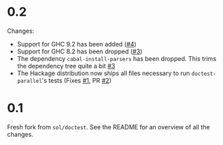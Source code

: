 # 0.2
Changes:
  * Support for GHC 9.2 has been added ([#4](https://github.com/martijnbastiaan/doctest-parallel/pull/4))
  * Support for GHC 8.2 has been dropped ([#3](https://github.com/martijnbastiaan/doctest-parallel/pull/3))
  * The dependency `cabal-install-parsers` has been dropped. This trims the dependency tree quite a bit [#3](https://github.com/martijnbastiaan/doctest-parallel/pull/3)
  * The Hackage distribution now ships all files necessary to run `doctest-parallel`'s tests (Fixes [#1](https://github.com/martijnbastiaan/doctest-parallel/issues/1), PR [#2](https://github.com/martijnbastiaan/doctest-parallel/pull/2))

# 0.1
Fresh fork from `sol/doctest`. See the README for an overview of all the changes.
